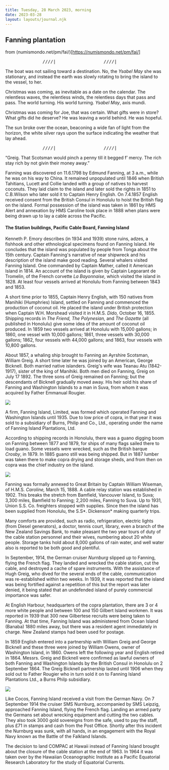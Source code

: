```yaml
---
title: Tuesday, 28 March 2023, morning
date: 2023-03-28
layout: layouts/journal.njk
---
```


## Fanning plantation

from (numismondo.net/pm/fai/)[https://numismondo.net/pm/fai/]

<pre>______________////|__________________////|____</pre>

The boat was not sailing toward a destination. No, the *Ysabel May* she was stationary, and instead the earth was slowly rotating to bring the island to the vessel, to her.

Christmas was coming, as inevitable as a date on the calendar. The relentless waves, the relentless winds, the relentless days that pass and pass. The world turning. His world turning. *Ysabel May*, axis mundi.

Christmas was coming for Joe, that was certain. What gifts were in store? What gifts did he deserve? He was leaving a world behind. He was hopeful.

The sun broke over the ocean, beaconing a wide fan of light from the horizon, the white silver rays upon the surface indicating the weather that lay ahead.

<pre>______________////|__________________////|____</pre>

“Greig. That Scotsman would pinch a penny till it begged f’ mercy. The rich stay rich by not givin their money away.”

Fanning was discovered on 11.6.1798 by Edmund Fanning, at 3 a.m., while he was on his way to China. It remained unpopulated until 1846 when British Tahitians, Lucett and Collie landed with a group of natives to harvest coconuts. They laid claim to the island and later sold the rights in 1851 to C.B.Wilson who later sold it to Captain Henry English. On 7.4.1857 English received consent from the British Consul in Honolulu to hoist the British flag on the island. Formal possession of the island was taken in 1861 by HMS Alert and annexation by HMS Caroline took place in 1888 when plans were being drawn up to lay a cable across the Pacific.

#### The Station buildings, Pacific Cable Board, Fanning Island

Kenneth P. Emory describes (in 1934 and 1939) stone ruins, adzes, a fishhook and other ethnological specimens found on Fanning Island. He concludes that the island was populated by people from Tonga about the 15th century. Captain Fanning's narrative of near shipwreck and his description of the island make good reading. Several whalers visited Fanning Island. One commanded by Captain Mather, called it American Island in 1814. An account of the island is given by Captain Legoarant de Tromelin, of the French corvette *La Bayonnaise,* which visited the island in 1828. At least four vessels arrived at Honolulu from Fanning between 1843 and 1853.

A short time prior to 1855, Captain Henry English, with 150 natives from Manihiki (Humphries) Island, settled on Fanning and commenced the production of coconut oil. He placed the island under British protection when Captain W.H. Morshead visited it in H.M.S. *Dido,* October 16, 1855. Shipping records in *The Friend, The Polynesian,* and *The Gazette* (all published in Honolulu) give some idea of the amount of coconut oil produced. In 1859 two vessels arrived at Honolulu with 15,000 gallons; in 1860, one vessel with 10,000 gallons; 1861, three vessels with 30,000 gallons; 1862, four vessels with 44,000 gallons; and 1863, four vessels with 10,800 gallons.

About 1857, a whaling ship brought to Fanning an Ayrshire Scotsman, William Greig. A short time later he was joined by an American, George Bicknell. Both married native islanders. Greig's wife was Teanau Atu (1842-1917), sister of the king of Manihiki. Both men died on Fanning, Greig on July 17 1892. The three sons of Greig remained on Fanning; but the descendants of Bicknell gradually moved away. His heir sold his share of Fanning and Washington Islands to a man in Suva, from whom it was acquired by Father Emmanual Rougier.

![](man-in-hat.jpg)

A firm, Fanning Island, Limited, was formed which operated Fanning and Washington Islands until 1935. Due to low price of copra, in that year it was sold to a subsidiary of Burns, Philip and Co., Ltd., operating under the name of Fanning Island Plantations, Ltd.

According to shipping records in Honolulu, there was a guano digging boom on Fanning between 1877 and 1879, for ships of many flags sailed there to load guano. Some vessels were wrecked, such as the British barque *Crosby*, in 1879. In 1885 guano still was being shipped. But in 1887 lumber was taken there to make copra drying and storage sheds, and from then on copra was the chief industry on the island.

![](nz-stamp.jpg)

Fanning was formally annexed to Great Britain by Captain William Wiseman, of H.M.S. *Caroline,* March 15, 1888. A cable relay station was established in 1902. This breaks the stretch from Bamfield, Vancouver Island, to Suva; 3,300 miles, Bamfield to Fanning; 2,200 miles, Fanning to Suva. Up to 1931, Union S.S. Co. freighters stopped with supplies. Since then the island has been supplied from Honolulu, the S.S*. Dickenson* making quarterly trips.

Many comforts are provided, such as radio, refrigeration, electric lights (from Diesel generators), a doctor, tennis court, library, even a branch of the New Zealand Savings Bank, to make pleasant the two year tours of duty of the cable station personnel and their wives, numbering about 20 white people. Storage tanks hold about 8,000 gallons of rain water, and well water also is reported to be both good and plentiful.

In September, 1914, the German cruiser *Nurnburg* slipped up to Fanning, flying the French flag. They landed and wrecked the cable station, cut the cable, and destroyed a cache of spare instruments. With the assistance of Hugh Greig, who dived for the several ends of the cable, communication was re-established within two weeks. In 1939, it was reported that the island was being fortified against a repetition of this but the report was later denied, it being stated that an undefended island of purely commercial importance was safer.

At English Harbour, headquarters of the copra plantation, there are 3 or 4 more white people and between 100 and 150 Gilbert Island workmen. It was reported in 1939 that 300 new Gilbertese recruits were being taken to Fanning. At that time, Fanning Island was administered from Ocean Island (Banaba) 1880 miles away, but there was a resident agent immediately in charge. New Zealand stamps had been used for postage.

In 1859 English entered into a partnership with William Greig and George Bicknell and these three were joined by William Owens, owner of Washington Island, in 1860. Owens left the following year and English retired in 1864. Messrs. Greig and Bicknell were confirmed as lawful owners of both Fanning and Washington Islands by the British Consul in Honolulu on 2 September 1864. The Greig Bicknell partnership lasted until 1906 when they sold out to Father Rougier who in turn sold it on to Fanning Island Plantations Ltd., a Burns Philp subsidiary.

![](group-women.jpg)

Like Cocos, Fanning Island received a visit from the German Navy. On 7 September 1914 the cruiser SMS Nurnburg, accompanied by SMS Leipzig, approached Fanning Island, flying the French flag. Landing an armed party the Germans set about wrecking equipment and cutting the two cables. They also took 3000 gold sovereigns from the safe, used to pay the staff, plus £71 in stamps and cash from the Post Office. Shortly after this incident the Nurnburg was sunk, with all hands, in an engagement with the Royal Navy known as the Battle of the Falkland Islands.

The decision to land COMPAC at Hawaii instead of Fanning Island brought about the closure of the cable station at the end of 1963. In 1964 it was taken over by the Hawaiian Oceanographic Institute as a Pacific Equatorial Research Laboratory for the study of Equatorial Currents.
